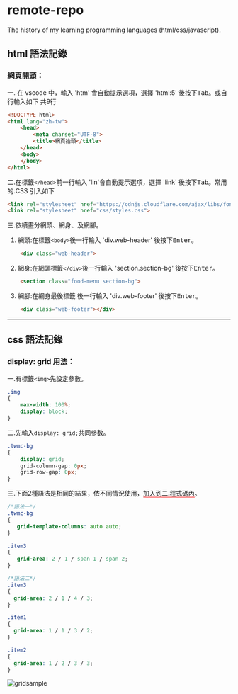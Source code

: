 # remote-repo
The history of my learning programming languages (html/css/javascript).

## html 語法記錄
### 網頁開頭：
一. 在 vscode 中，輸入 'htm' 會自動提示選項，選擇 'html:5' 後按下<kbd>Tab</kbd>。或自行輸入如下 共9行

```html 
<!DOCTYPE html>
<html lang="zh-tw">
    <head>
        <meta charset="UTF-8">
        <title>網頁抬頭</title>
    </head>
    <body>
    </body>
</html>
```

二.在標籤`</head>`前一行輸入 'lin'會自動提示選項，選擇 'link' 後按下<kbd>Tab</kbd>。常用的.CSS 引入如下

```html
<link rel="stylesheet" href="https://cdnjs.cloudflare.com/ajax/libs/font-awesome/6.4.0/css/all.min.css">
<link rel="stylesheet" href="css/styles.css">
```

三.依續畫分網頭、網身、及網腳。  
1. 網頭:在標籤`<body>`後一行輸入 'div.web-header' 後按下<kbd>Enter</kbd>。  
```html
    <div class="web-header">
```

2. 網身:在網頭標籤`</div>`後一行輸入 'section.section-bg' 後按下<kbd>Enter</kbd>。 
```html
    <section class="food-menu section-bg">
```

3. 網腳:在網身最後標籤 後一行輸入 'div.web-footer' 後按下<kbd>Enter</kbd>。  
```html
    <div class="web-footer"></div>
```
***
## css 語法記錄
### display: grid 用法：
一.有標籤`<img>`先設定參數。
```css
.img
{
    max-width: 100%;
    display: block;
}
```

二.先輸入`display: grid;`共同參數。
```css
.twmc-bg
{
    display: grid;
    grid-column-gap: 0px;
    grid-row-gap: 0px;
}
```

三.下面2種語法是相同的結果，依不同情況使用，<span style="border-bottom: 1px solid red;">加入到二.程式碼內</span>。
```css
/*語法一*/
.twmc-bg
{
   grid-template-columns: auto auto;
}

.item3
{
   grid-area: 2 / 1 / span 1 / span 2; 
}
```
```css
/*語法二*/
.item3
{
  grid-area: 2 / 1 / 4 / 3;  
}

.item1
{
  grid-area: 1 / 1 / 3 / 2;  
}

.item2
{
  grid-area: 1 / 2 / 3 / 3;  
}
```
![gridsample](https://github.com/serialhon/re01/assets/8500234/7f1f5384-e4c0-4314-b3e8-267ad6d3c4a1)
